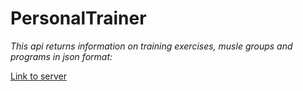 # PersonalTrainer
<em>This api returns information on training exercises, musle groups and programs in json format:</em>

<a href = "https://personal-trainer-app.herokuapp.com/"> Link to server </a>

